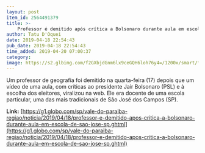 ```yaml
---
layout: post
item_id: 2564491379
title: >-
    Professor é demitido após crítica a Bolsonaro durante aula em escola de São José; veja vídeo
author: Tatu D'Oquei
date: 2019-04-18 22:54:43
pub_date: 2019-04-18 22:54:43
time_added: 2019-04-20 07:00:37
category: 
image: https://s2.glbimg.com/f2GXbjdGnm6lx9ceGQH6loh76y4=/1200x/smart/filters:cover():strip_icc()/s01.video.glbimg.com/x720/7551468.jpg
---
```


Um professor de geografia foi demitido na quarta-feira (17) depois que um vídeo de uma aula, com críticas ao presidente Jair Bolsonaro (PSL) e à escolha dos eleitores, viralizou na web. Ele era docente de uma escola particular, uma das mais tradicionais de São José dos Campos (SP).

**Link:** [https://g1.globo.com/sp/vale-do-paraiba-regiao/noticia/2019/04/18/professor-e-demitido-apos-critica-a-bolsonaro-durante-aula-em-escola-de-sao-jose-sp.ghtml](https://g1.globo.com/sp/vale-do-paraiba-regiao/noticia/2019/04/18/professor-e-demitido-apos-critica-a-bolsonaro-durante-aula-em-escola-de-sao-jose-sp.ghtml)

